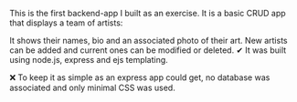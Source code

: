 This is the first backend-app I built as an exercise. It is a basic CRUD app that displays a team of artists:

It shows their names, bio and an associated photo of their art.
New artists can be added and current ones can be modified or deleted.
✔ It was built using node.js, express and ejs templating.

❌ To keep it as simple as an express app could get, no database was associated and only minimal CSS was used.
